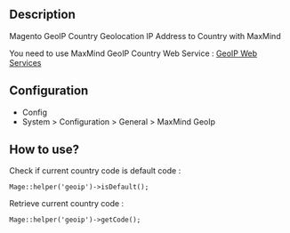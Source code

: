 Description
-----------

Magento GeoIP Country Geolocation IP Address to Country with MaxMind

You need to use MaxMind GeoIP Country Web Service : [GeoIP Web Services](http://www.maxmind.com/app/web_services#country)


Configuration
-------------

* Config
 * System > Configuration > General > MaxMind GeoIp


How to use?
-----------

Check if current country code is default code :

```
Mage::helper('geoip')->isDefault();
```

Retrieve current country code :

```
Mage::helper('geoip')->getCode();
```
